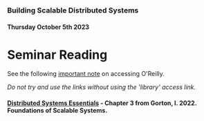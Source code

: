 ### Building Scalable Distributed Systems
#### Thursday October 5th 2023

# Seminar Reading

See the following [important note](https://alexcasper.github.io/NCHCS767/main_accessoreilly) on accessing O'Reilly.

*Do not try and use the links without using the 'library' access link.*

#### [Distributed Systems Essentials](https://learning.oreilly.com/library/view/foundations-of-scalable/9781098106058/ch03.html) - Chapter 3 from Gorton, I. 2022. Foundations of Scalable Systems.